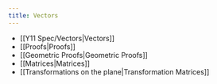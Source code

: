 ```yaml
---
title: Vectors
---
```


- [[Y11 Spec/Vectors|Vectors]]
- [[Proofs|Proofs]]
- [[Geometric Proofs|Geometric Proofs]]
- [[Matrices|Matrices]]
- [[Transformations on the plane|Transformation Matrices]]